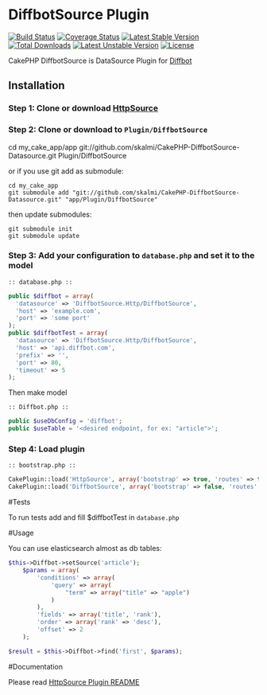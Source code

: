 DiffbotSource Plugin
==========================
[![Build Status](https://travis-ci.org/skalmi/CakePHP-DiffbotSource-Datasource.png)](https://travis-ci.org/skalmi/CakePHP-DiffbotSource-Datasource) [![Coverage Status](https://coveralls.io/repos/skalmi/CakePHP-DiffbotSource-Datasource/badge.png)](https://coveralls.io/r/skalmi/CakePHP-DiffbotSource-Datasource) [![Latest Stable Version](https://poser.pugx.org/skalmi/cakephp-diffbot-datasource/v/stable.png)](https://packagist.org/packages/skalmi/cakephp-diffbot-datasource) [![Total Downloads](https://poser.pugx.org/skalmi/cakephp-diffbot-datasource/downloads.png)](https://packagist.org/packages/imsamurai/elasticsearch-source) [![Latest Unstable Version](https://poser.pugx.org/skalmi/cakephp-diffbot-datasource/v/unstable.png)](https://packagist.org/packages/skalmi/cakephp-diffbot-datasource) [![License](https://poser.pugx.org/skalmi/cakephp-diffbot-datasource/license.png)](https://packagist.org/packages/skalmi/cakephp-diffbot-datasource)


CakePHP DiffbotSource is DataSource Plugin  for [Diffbot](http://www.diffbot.com/)

## Installation

### Step 1: Clone or download [HttpSource](https://github.com/imsamurai/cakephp-httpsource-datasource)

### Step 2: Clone or download to `Plugin/DiffbotSource`

  cd my_cake_app/app git://github.com/skalmi/CakePHP-DiffbotSource-Datasource.git Plugin/DiffbotSource

or if you use git add as submodule:

	cd my_cake_app
	git submodule add "git://github.com/skalmi/CakePHP-DiffbotSource-Datasource.git" "app/Plugin/DiffbotSource"

then update submodules:

	git submodule init
	git submodule update

### Step 3: Add your configuration to `database.php` and set it to the model

```
:: database.php ::
```
```php
public $diffbot = array(
  'datasource' => 'DiffbotSource.Http/DiffbotSource',
  'host' => 'example.com',
  'port' => 'some port'
);
public $diffbotTest = array(
  'datasource' => 'DiffbotSource.Http/DiffbotSource',
  'host' => 'api.diffbot.com',
  'prefix' => '',
  'port' => 80,
  'timeout' => 5
);
```
Then make model

```
:: Diffbot.php ::
```
```php
public $useDbConfig = 'diffbot';
public $useTable = '<desired endpoint, for ex: "article">';
```

### Step 4: Load plugin

```
:: bootstrap.php ::
```
```php
CakePlugin::load('HttpSource', array('bootstrap' => true, 'routes' => true));
CakePlugin::load('DiffbotSource', array('bootstrap' => false, 'routes' => false));
```
#Tests

To run tests add and fill $diffbotTest in `database.php`

#Usage

You can use elasticsearch almost as db tables:
```php
$this->Diffbot->setSource('article');
	$params = array(
		'conditions' => array(
			'query' => array(
				"term" => array("title" => "apple")
			)
		),
		'fields' => array('title', 'rank'),
		'order' => array('rank' => 'desc'),
		'offset' => 2
	);

$result = $this->Diffbot->find('first', $params);
```

#Documentation

Please read [HttpSource Plugin README](https://github.com/imsamurai/cakephp-httpsource-datasource/blob/master/README.md)
